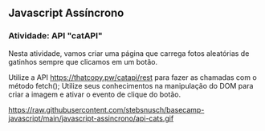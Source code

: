 ## Javascript Assíncrono

### Atividade: API "catAPI"
Nesta atividade, vamos criar uma página que carrega fotos aleatórias de gatinhos sempre que clicamos em um botão.

Utilize a API https://thatcopy.pw/catapi/rest para fazer as chamadas com o método fetch();
Utilize seus conhecimentos na manipulação do DOM para criar a imagem e ativar o evento de clique do botão.


https://raw.githubusercontent.com/stebsnusch/basecamp-javascript/main/javascript-assincrono/api-cats.gif
